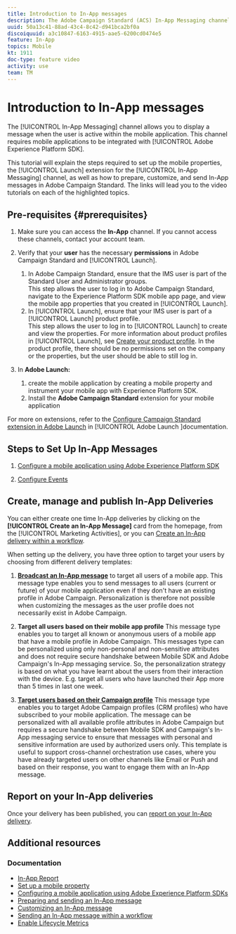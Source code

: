 ```yaml
---
title: Introduction to In-App messages
description: The Adobe Campaign Standard (ACS) In-App Messaging channel allows you to present the user with contextually relevant In-App messages in response to a customer's real-time behavior within the mobile application.
uuid: 50a13c41-88ad-43c4-8c42-d941bca2bf0a
discoiquuid: a3c10847-6163-4915-aae5-6200cd0474e5
feature: In-App
topics: Mobile
kt: 1911
doc-type: feature video
activity: use
team: TM
---
```


# Introduction to In-App messages

The [!UICONTROL In-App Messaging] channel allows you to display a message when the user is active within the mobile application. This channel requires mobile applications to be integrated with [!UICONTROL Adobe Experience Platform SDK].

This tutorial will explain the steps required to set up the mobile properties, the [!UICONTROL Launch] extension for the [!UICONTROL In-App Messaging] channel, as well as how to prepare, customize, and send In-App messages in Adobe Campaign Standard. The links will lead you to the video tutorials on each of the highlighted topics.

## Pre-requisites {#prerequisites}

1. Make sure you can access the **In-App** channel. If you cannot access these channels, contact your account team.  
2. Verify that your **user** has the necessary **permissions** in Adobe Campaign Standard and [!UICONTROL Launch].

    1. In Adobe Campaign Standard, ensure that the IMS user is part of the Standard User and Administrator groups.  
       This step allows the user to log in to Adobe Campaign Standard, navigate to the Experience Platform SDK mobile app page, and view the mobile app properties that you created in [!UICONTROL Launch].
    2. In [!UICONTROL Launch], ensure that your IMS user is part of a [!UICONTROL Launch] product profile.  
       This step allows the user to log in to [!UICONTROL Launch] to create and view the properties. For more information about product profiles in [!UICONTROL Launch], see [Create your product profile](https://docs.adobelaunch.com/launch-reference/administration/user-permissions#3-create-your-product-profile). In the product profile, there should be no permissions set on the company or the properties, but the user should be able to still log in.

3. In **Adobe Launch:**

    1. create the mobile application by creating a mobile property and instrument your mobile app with Experience Platform SDK.
    2. Install the **Adobe Campaign Standard** extension for your mobile application

For more on extensions, refer to the [Configure Campaign Standard extension in Adobe Launch](https://aep-sdks.gitbook.io/docs/using-mobile-extensions/adobe-campaign-standard) in [!UICONTROL Adobe Launch ]documentation.

## Steps to Set Up In-App Messages

1. [Configure a mobile application using Adobe Experience Platform SDK](/help/guides/communication-channels/mobile/configure-mobile-apps-using-aep-sdk.md)

2. [Configure Events](/help/guides/communication-channels/mobile/in-app/configure-events.md)

## Create, manage and publish In-App Deliveries

You can either create one time In-App deliveries by clicking on the **[!UICONTROL Create an In-App Message]** card from the homepage, from the [!UICONTROL Marketing Activities], or you can [Create an In-App delivery within a workflow](/help/guides/communication-channels/mobile/in-app/in-app-activity.md).

When setting up the delivery, you have three option to target your users by choosing from different delivery templates:

1. [**Broadcast an In-App message**](/help/guides/communication-channels/mobile/in-app/broadcast-in-app-message.md) to target all users of a mobile app. This message type enables you to send messages to all users (current or future) of your mobile application even if they don't have an existing profile in Adobe Campaign. Personalization is therefore not possible when customizing the messages as the user profile does not necessarily exist in Adobe Campaign.

2. **Target all users based on their mobile app profile**
This message type enables you to target all known or anonymous users of a mobile app that have a mobile profile in Adobe Campaign. This messages type can be personalized using only non-personal and non-sensitive attributes and does not require secure handshake between Mobile SDK and Adobe Campaign's In-App messaging service. So, the personalization strategy is based on what you have learnt about the users from their interaction with the device. E.g. target all users who have  launched their App more than 5 times in last one week.

3. [**Target users based on their Campaign profile**](/help/guides/communication-channels/mobile/in-app/target-users-based-on-campaign-profile.md)
This message type enables you to target Adobe Campaign profiles (CRM profiles) who have subscribed to your mobile application. The message can be personalized with all available profile attributes in Adobe Campaign but requires a secure handshake between Mobile SDK and Campaign's In-App messaging service to ensure that messages with personal and sensitive information are used by authorized users only.
This template is useful to support cross-channel orchestration use cases, where you have already targeted users on other channels like Email or Push and based on their response, you want to engage them with an In-App message.

## Report on your In-App deliveries

Once your delivery has been published, you can [report on your In-App delivery](/help/guides/communication-channels/mobile/in-app/in-app-reporting.md).

## Additional resources

### Documentation

* [In-App Report](https://docs.adobe.com/content/help/en/campaign-standard/using/reporting/list-of-reports/in-app-report.html)
* [Set up a mobile property](https://aep-sdks.gitbook.io/docs/getting-started/create-a-mobile-property)
* [Configuring a mobile application using Adobe Experience Platform SDKs](https://helpx.adobe.com/campaign/kb/configuring-app-sdk.html)
* [Preparing and sending an In-App message](https://docs.adobe.com/content/help/en/campaign-standard/using/communication-channels/in-app-messaging/preparing-and-sending-an-in-app-message.html)
* [Customizing an In-App message](https://docs.adobe.com/content/help/en/campaign-standard/using/communication-channels/in-app-messaging/customizing-an-in-app-message.html)
* [Sending an In-App message within a workflow ](https://docs.adobe.com/content/help/en/campaign-standard/using/managing-processes-and-data/channel-activities/in-app-delivery.html)
* [Enable Lifecycle Metrics](https://aep-sdks.gitbook.io/docs/getting-started/initialize-the-sdk#enable-lifecycle-metrics)
